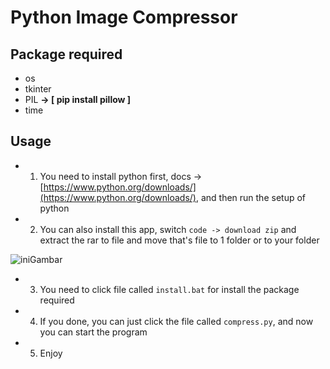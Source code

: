 # Python Image Compressor

## Package required
- os
- tkinter
- PIL **-> [ pip install pillow ]**
- time

## Usage
- 1. You need to install python first, docs -> [https://www.python.org/downloads/](https://www.python.org/downloads/), and then run the setup of python
- 2. You can also install this app, switch `code -> download zip` and extract the rar to file and move that's file to 1 folder or to your folder

<img src="https://cdn.discordapp.com/attachments/777509514890313758/792403274007314492/unknown.png" alt="iniGambar">

- 3. You need to click file called `install.bat` for install the package required 

- 4. If you done, you can just click the file called `compress.py`, and now you can start the program

- 5. Enjoy 

